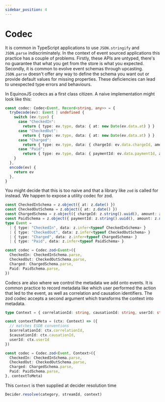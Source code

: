 ```yaml
---
sidebar_position: 4
---
```


# Codec

It is common in TypeScript applications to use `JSON.stringify` and `JSON.parse`
indiscriminately. In the context of event sourced applications this practice has
a couple of problems. Firstly, these APIs are untyped, there's no guarantee that
what you get from the store is what you expected. Secondly, it is common to
evolve event schemas through upcasting. `JSON.parse` doesn't offer any way to
define the schema you want out or provide default values for missing properties.
These deficiencies can lead to unexpected type errors and behaviours.

In EquinoxJS codecs as a first class citizen. A naive implementation might look
like this: 

```ts
const codec: Codec<Event, Record<string, any>> = {
  tryDecode(ev): Event | undefined {
    switch (ev.type) {
      case "CheckedIn":
        return { type: ev.type, data: { at: new Date(ev.data.at) } }
      case "CheckedOut":
        return { type: ev.type, data: { at: new Date(ev.data.at) } }
      case "Charged":
        return { type: ev.type, data: { chargeId: ev.data.chargeId, amount: ev.data.amount, at: new Date(ev.data.at) } }
      case "Paid":
        return { type: ev.type, data: { paymentId: ev.data.paymentId, amount: ev.data.amount, at: new Date(ev.data.at) } }
    }
  },
  encode(ev) {
    return ev
  },
}
```

You might decide that this is too naive and that a library like `zod` is called
for instead. We happen to expose a utility codec for zod. 

```ts
const CheckedInSchema = z.object({ at: z.date() })
const CheckedOutSchema = z.object({ at: z.date() })
const ChargedSchema = z.object({ chargeId: z.string().uuid(), amount: z.number(), at: z.date() })
const PaidSchema = z.object({ paymentId: z.string().uuid(), amount: z.number(), at: z.date() })
type Event =
  | { type: "CheckedIn", data: z.infer<typeof CheckedInSchema> }
  | { type: "CheckedOut", data: z.infer<typeof CheckedOutSchema> }
  | { type: "Charged", data: z.infer<typeof ChargedSchema> }
  | { type: "Paid", data: z.infer<typeof PaidSchema> }

const codec = Codec.zod<Event>({
  CheckedIn: CheckedInSchema.parse,
  CheckedOut: CheckedOutSchema.parse,
  Charged: ChargedSchema.parse,
  Paid: PaidSchema.parse,
})
```

Codecs are also where we control the metadata we add onto events. It is common
practice to record metadata like which user performed the action that led to the
event, as well as correlation and causation identifiers. The zod codec accepts a
second argument which transforms the context into metadata.

```ts
type Context = { correlationId: string, causationId: string, userId: string }

const contextToMeta = (ctx: Context) => ({
  // matches ESDB conventions
  $correlationId: ctx.correlationId,
  $causationId: ctx.causationId,
  userId: ctx.userId
})

const codec = Codec.zod<Event, Context>({
  CheckedIn: CheckedInSchema.parse,
  CheckedOut: CheckedOutSchema.parse,
  Charged: ChargedSchema.parse,
  Paid: PaidSchema.parse,
}, contextToMeta)
```

This `Context` is then supplied at decider resolution time

```ts
Decider.resolve(category, streamId, context)
```

